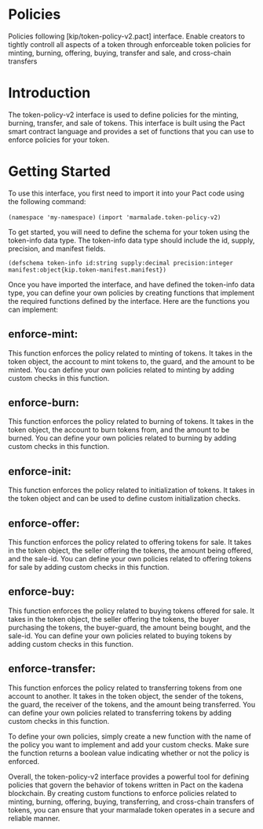 # Policies

Policies following [kip/token-policy-v2.pact] interface.
Enable creators to tightly controll all aspects of a token through enforceable token policies for minting, burning, offering, buying, transfer and sale, and cross-chain transfers

# Introduction
The token-policy-v2 interface is used to define policies for the minting, burning, transfer, and sale of tokens. This interface is built using the Pact smart contract language and provides a set of functions that you can use to enforce policies for your token.

# Getting Started
To use this interface, you first need to import it into your Pact code using the following command:

`(namespace 'my-namespace)`
`(import 'marmalade.token-policy-v2)`

To get started, you will need to define the schema for your token using the token-info data type. The token-info data type should include the id, supply, precision, and manifest fields.

`(defschema token-info
  id:string
  supply:decimal
  precision:integer
  manifest:object{kip.token-manifest.manifest})`

Once you have imported the interface, and have defined the token-info data type, you can define your own policies by creating functions that implement the required functions defined by the interface. Here are the functions you can implement:

## enforce-mint:
This function enforces the policy related to minting of tokens. It takes in the token object, the account to mint tokens to, the guard, and the amount to be minted. You can define your own policies related to minting by adding custom checks in this function.

## enforce-burn:
This function enforces the policy related to burning of tokens. It takes in the token object, the account to burn tokens from, and the amount to be burned. You can define your own policies related to burning by adding custom checks in this function.

## enforce-init:
This function enforces the policy related to initialization of tokens. It takes in the token object and can be used to define custom initialization checks.

## enforce-offer:
This function enforces the policy related to offering tokens for sale. It takes in the token object, the seller offering the tokens, the amount being offered, and the sale-id. You can define your own policies related to offering tokens for sale by adding custom checks in this function.

## enforce-buy:
This function enforces the policy related to buying tokens offered for sale. It takes in the token object, the seller offering the tokens, the buyer purchasing the tokens, the buyer-guard, the amount being bought, and the sale-id. You can define your own policies related to buying tokens by adding custom checks in this function.

## enforce-transfer:
This function enforces the policy related to transferring tokens from one account to another. It takes in the token object, the sender of the tokens, the guard, the receiver of the tokens, and the amount being transferred. You can define your own policies related to transferring tokens by adding custom checks in this function.

To define your own policies, simply create a new function with the name of the policy you want to implement and add your custom checks. Make sure the function returns a boolean value indicating whether or not the policy is enforced.

Overall, the token-policy-v2 interface provides a powerful tool for defining policies that govern the behavior of tokens written in Pact on the kadena blockchain. By creating custom functions to enforce policies related to minting, burning, offering, buying, transferring, and cross-chain transfers of tokens, you can ensure that your marmalade token operates in a secure and reliable manner.

